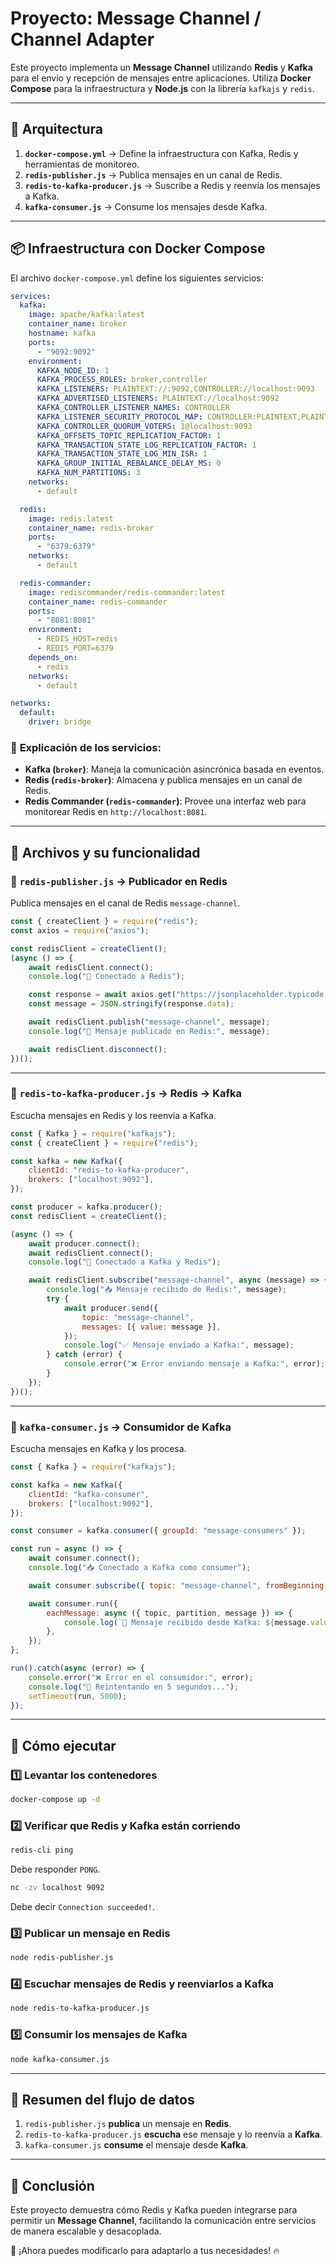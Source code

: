 # Proyecto: Message Channel / Channel Adapter

Este proyecto implementa un **Message Channel** utilizando **Redis** y **Kafka** para el envío y recepción de mensajes entre aplicaciones. Utiliza **Docker Compose** para la infraestructura y **Node.js** con la librería `kafkajs` y `redis`.

---

## 🚀 **Arquitectura**

1. **`docker-compose.yml`** → Define la infraestructura con Kafka, Redis y herramientas de monitoreo.
2. **`redis-publisher.js`** → Publica mensajes en un canal de Redis.
3. **`redis-to-kafka-producer.js`** → Suscribe a Redis y reenvía los mensajes a Kafka.
4. **`kafka-consumer.js`** → Consume los mensajes desde Kafka.

---

## 📦 **Infraestructura con Docker Compose**

El archivo `docker-compose.yml` define los siguientes servicios:

```yaml
services:
  kafka:
    image: apache/kafka:latest
    container_name: broker
    hostname: kafka
    ports:
      - "9092:9092"
    environment:
      KAFKA_NODE_ID: 1
      KAFKA_PROCESS_ROLES: broker,controller
      KAFKA_LISTENERS: PLAINTEXT://:9092,CONTROLLER://localhost:9093
      KAFKA_ADVERTISED_LISTENERS: PLAINTEXT://localhost:9092
      KAFKA_CONTROLLER_LISTENER_NAMES: CONTROLLER
      KAFKA_LISTENER_SECURITY_PROTOCOL_MAP: CONTROLLER:PLAINTEXT,PLAINTEXT:PLAINTEXT
      KAFKA_CONTROLLER_QUORUM_VOTERS: 1@localhost:9093
      KAFKA_OFFSETS_TOPIC_REPLICATION_FACTOR: 1
      KAFKA_TRANSACTION_STATE_LOG_REPLICATION_FACTOR: 1
      KAFKA_TRANSACTION_STATE_LOG_MIN_ISR: 1
      KAFKA_GROUP_INITIAL_REBALANCE_DELAY_MS: 0
      KAFKA_NUM_PARTITIONS: 3
    networks:
      - default

  redis:
    image: redis:latest
    container_name: redis-broker
    ports:
      - "6379:6379"
    networks:
      - default

  redis-commander:
    image: rediscommander/redis-commander:latest
    container_name: redis-commander
    ports:
      - "8081:8081"
    environment:
      - REDIS_HOST=redis
      - REDIS_PORT=6379
    depends_on:
      - redis
    networks:
      - default

networks:
  default:
    driver: bridge
```

### 🔹 **Explicación de los servicios:**
- **Kafka (`broker`)**: Maneja la comunicación asincrónica basada en eventos.
- **Redis (`redis-broker`)**: Almacena y publica mensajes en un canal de Redis.
- **Redis Commander (`redis-commander`)**: Provee una interfaz web para monitorear Redis en `http://localhost:8081`.

---

## 📝 **Archivos y su funcionalidad**

### 📌 `redis-publisher.js` → **Publicador en Redis**
Publica mensajes en el canal de Redis `message-channel`.

```js
const { createClient } = require("redis");
const axios = require("axios");

const redisClient = createClient();
(async () => {
    await redisClient.connect();
    console.log("📡 Conectado a Redis");

    const response = await axios.get("https://jsonplaceholder.typicode.com/posts/1");
    const message = JSON.stringify(response.data);

    await redisClient.publish("message-channel", message);
    console.log("📨 Mensaje publicado en Redis:", message);

    await redisClient.disconnect();
})();
```

---

### 📌 `redis-to-kafka-producer.js` → **Redis → Kafka**
Escucha mensajes en Redis y los reenvía a Kafka.

```js
const { Kafka } = require("kafkajs");
const { createClient } = require("redis");

const kafka = new Kafka({
    clientId: "redis-to-kafka-producer",
    brokers: ["localhost:9092"],
});

const producer = kafka.producer();
const redisClient = createClient();

(async () => {
    await producer.connect();
    await redisClient.connect();
    console.log("🔄 Conectado a Kafka y Redis");

    await redisClient.subscribe("message-channel", async (message) => {
        console.log("📥 Mensaje recibido de Redis:", message);
        try {
            await producer.send({
                topic: "message-channel",
                messages: [{ value: message }],
            });
            console.log("✅ Mensaje enviado a Kafka:", message);
        } catch (error) {
            console.error("❌ Error enviando mensaje a Kafka:", error);
        }
    });
})();
```

---

### 📌 `kafka-consumer.js` → **Consumidor de Kafka**
Escucha mensajes en Kafka y los procesa.

```js
const { Kafka } = require("kafkajs");

const kafka = new Kafka({
    clientId: "kafka-consumer",
    brokers: ["localhost:9092"],
});

const consumer = kafka.consumer({ groupId: "message-consumers" });

const run = async () => {
    await consumer.connect();
    console.log("📥 Conectado a Kafka como consumer");

    await consumer.subscribe({ topic: "message-channel", fromBeginning: true });

    await consumer.run({
        eachMessage: async ({ topic, partition, message }) => {
            console.log(`📩 Mensaje recibido desde Kafka: ${message.value.toString()}`);
        },
    });
};

run().catch(async (error) => {
    console.error("❌ Error en el consumidor:", error);
    console.log("🔄 Reintentando en 5 segundos...");
    setTimeout(run, 5000);
});
```

---

## 🔧 **Cómo ejecutar**

### 1️⃣ **Levantar los contenedores**
```bash
docker-compose up -d
```

### 2️⃣ **Verificar que Redis y Kafka están corriendo**
```bash
redis-cli ping
```
Debe responder `PONG`.
```bash
nc -zv localhost 9092
```
Debe decir `Connection succeeded!`.

### 3️⃣ **Publicar un mensaje en Redis**
```bash
node redis-publisher.js
```

### 4️⃣ **Escuchar mensajes de Redis y reenviarlos a Kafka**
```bash
node redis-to-kafka-producer.js
```

### 5️⃣ **Consumir los mensajes de Kafka**
```bash
node kafka-consumer.js
```

---

## 🎯 **Resumen del flujo de datos**
1. `redis-publisher.js` **publica** un mensaje en **Redis**.
2. `redis-to-kafka-producer.js` **escucha** ese mensaje y lo reenvía a **Kafka**.
3. `kafka-consumer.js` **consume** el mensaje desde **Kafka**.

---

## 🎉 **Conclusión**
Este proyecto demuestra cómo Redis y Kafka pueden integrarse para permitir un **Message Channel**, facilitando la comunicación entre servicios de manera escalable y desacoplada.

🚀 ¡Ahora puedes modificarlo para adaptarlo a tus necesidades! 🔥

